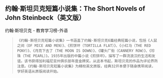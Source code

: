 ## 约翰·斯坦贝克短篇小说集：The Short Novels of John Steinbeck（英文版）

约翰·斯坦贝克  -  教育学习榜-外语

>     《约翰·斯坦贝克短篇小说集》一书涵盖了约翰·斯坦贝克6篇经典短篇小说，包括《人鼠之间（OF MICE AND MEN）》、《煎饼坪（TORTILLA FLAT）》、《小红马（THE RED PONY）》、《月亮下去了（THE MOON IS DOWN）》、《罐头厂街（CANNERY ROW）》、《珍珠（THE PEARL）》。1935年出版的中篇小说《煎饼坪》，描写了一群流浪汉的生活和友谊。该书获得加利福尼亚州俱乐部年度金牌奖。从这本书起，斯坦贝克的作品为评论界所注意。《约翰·斯坦贝克短篇小说集》为精校英文原版，经典32开本便于随身携带阅读，学好英语从原版阅读开始。
